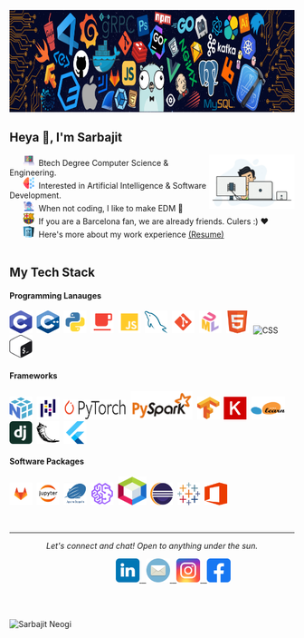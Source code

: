 <p align="center"><img src="https://github.com/SarbajitNeogi/SarbajitNeogi/blob/main/header.png" width="1380px" height="180px"></p>

<h2 align="left">Heya 👋, I'm Sarbajit</h2>
<!--Intro Section-->
<img src="https://github.com/SarbajitNeogi/SarbajitNeogi/blob/main/intro.gif" width="30%" align="right">

&nbsp;&nbsp;&nbsp;&nbsp;&nbsp;&nbsp;<img src="https://github.com/SarbajitNeogi/SarbajitNeogi/blob/main/cs.svg" alt="C" width="20" height="20" />&nbsp;&nbsp;Btech Degree Computer Science & Engineering.<br>
&nbsp;&nbsp;&nbsp;&nbsp;&nbsp;&nbsp;<img src="https://github.com/SarbajitNeogi/SarbajitNeogi/blob/main/ai.svg" alt="C" width="20" height="20" />&nbsp;&nbsp;Interested in Artificial Intelligence & Software Development.<br>
&nbsp;&nbsp;&nbsp;&nbsp;&nbsp;&nbsp;<img src="https://github.com/SarbajitNeogi/SarbajitNeogi/blob/main/dj.svg" alt="C" width="20" height="20" />&nbsp;&nbsp;When not coding, I like to make EDM :metal:<br>
&nbsp;&nbsp;&nbsp;&nbsp;&nbsp;&nbsp;<img src="https://github.com/SarbajitNeogi/SarbajitNeogi/blob/main/fc-barcelona.svg" alt="C" width="20" height="20" />&nbsp;&nbsp;If you are a Barcelona fan, we are already friends. Culers :) :heart: <br>
&nbsp;&nbsp;&nbsp;&nbsp;&nbsp;&nbsp;<img src="https://github.com/SarbajitNeogi/SarbajitNeogi/blob/main/cv.svg" alt="C" width="20" height="20" />&nbsp;&nbsp;Here's more about my work experience [(Resume)](https://github.com/SarbajitNeogi/SarbajitNeogi/blob/main/SarbajitResume__1_%20(1).pdf) <br><br>

<!--Skills Section-->
## My Tech Stack
<p align="left">
	<h4> Programming Lanauges</h4><p>
	<img src="https://github.com/SarbajitNeogi/SarbajitNeogi/blob/main/c.svg" alt="C" width="40" height="40" />&nbsp;
	<img src="https://github.com/SarbajitNeogi/SarbajitNeogi/blob/main/cpp.svg" alt="C++" width="40" height="40" />&nbsp;
	<img src="https://github.com/PKief/vscode-material-icon-theme/blob/main/icons/python.svg" alt="python" width="40" height="40" />&nbsp;
	<img src="https://github.com/PKief/vscode-material-icon-theme/blob/main/icons/java.svg" alt="java" width="40" height="40" />&nbsp;
	<img src="https://github.com/PKief/vscode-material-icon-theme/blob/main/icons/javascript.svg" alt="javascript" width="40" height="40" />&nbsp;
	<img src="https://github.com/SarbajitNeogi/SarbajitNeogi/blob/main/mysql.svg" alt="SQL" width="40" height="40" />&nbsp;
	<img src="https://github.com/SarbajitNeogi/SarbajitNeogi/blob/main/git.svg" alt="Git" width="40" height="40" />&nbsp;
	<img src="https://github.com/PKief/vscode-material-icon-theme/blob/main/icons/uml.svg" alt="UML" width="40" height="40" />&nbsp;
	<img src="https://github.com/SarbajitNeogi/SarbajitNeogi/blob/main/html.svg" alt="HTML" width="40" height="40" />&nbsp;
	<img src="https://github.com/SarbajitNeogi/SarbajitNeogi/blob/main/css.svg" alt="CSS" width="40" height="40" />&nbsp;
	<img src="https://github.com/SarbajitNeogi/SarbajitNeogi/blob/main/bash1.svg" alt="Bash" width="40" height="40" />&nbsp;</p>
	<h4> Frameworks</h4><p>
	<img src="https://github.com/SarbajitNeogi/SarbajitNeogi/blob/main/numpy.svg" alt="Numpy" width="40" height="40" />&nbsp;
	<img src="https://github.com/SarbajitNeogi/SarbajitNeogi/blob/main/pandas.svg" alt="Pandas" width="40" height="40" />&nbsp;	
	<img src="https://github.com/SarbajitNeogi/SarbajitNeogi/blob/main/pytorch.png" alt="PyTorch" width="110" height="35" />&nbsp;
	<img src="https://github.com/SarbajitNeogi/SarbajitNeogi/blob/main/pyspark.png" alt="PySpark" width="110" height="50" />&nbsp;
	<img src="https://github.com/SarbajitNeogi/SarbajitNeogi/blob/main/tensorflow-tf.svg" alt="TensorFlow" width="40" height="40" />&nbsp;
	<img src="https://github.com/SarbajitNeogi/SarbajitNeogi/blob/main/keras.svg" alt="Keras" width="40" height="40" />&nbsp;
	<img src="https://github.com/SarbajitNeogi/SarbajitNeogi/blob/main/scikit-learn.svg" alt="Scikit Learn" width="60" height="40" />&nbsp;
	<img src="https://github.com/SarbajitNeogi/SarbajitNeogi/blob/main/django.svg" alt="Django" width="40" height="40" />&nbsp;
	<img src="https://github.com/SarbajitNeogi/SarbajitNeogi/blob/main/flask.svg" alt="Flask" width="40" height="40" />&nbsp;
<!-- 	<img src="https://github.com/abhinav-bohra/abhinav-bohra/blob/main/icons/matplotlib.svg" alt="Matplotlib" width="60" height="40" />&nbsp;</p> -->
	<img src="https://github.com/SarbajitNeogi/SarbajitNeogi/blob/main/flutter.svg" alt="Flutter" width="40" height="40" />&nbsp;</p>
	<h4>Software Packages</h4><p>
	<img src="https://github.com/SarbajitNeogi/SarbajitNeogi/blob/main/gitlab.svg" alt="GitLab" width="40" height="40" />&nbsp;
	<img src="https://github.com/SarbajitNeogi/SarbajitNeogi/blob/main/jupyter.png" alt="Jupyter" width="40" height="40" />&nbsp;
	<img src="https://github.com/abhinav-bohra/abhinav-bohra/blob/main/icons/zeppelin.png" alt="Zeppelin" width="40" height="40" />&nbsp;
	<img src="https://github.com/abhinav-bohra/abhinav-bohra/blob/main/icons/sagemaker.png" alt="Sagemaker" width="40" height="40" />&nbsp;
	<img src="https://github.com/abhinav-bohra/abhinav-bohra/blob/main/icons/netbeans.svg" alt="Netbeans" width="50" height="50" />&nbsp;
	<img src="https://github.com/abhinav-bohra/abhinav-bohra/blob/main/icons/eclipse.svg" alt="eclipse" width="40" height="40" />&nbsp;
	<img src="https://github.com/abhinav-bohra/abhinav-bohra/blob/main/icons/tableau.svg" alt="Tableau" width="40" height="40" />&nbsp;
	<img src="https://github.com/abhinav-bohra/abhinav-bohra/blob/main/icons/office.svg" alt="Office" width="40" height="40" />&nbsp;</p>
</p><br>
<!--Connect Section-->
<hr>
<p align="center">
<i>Let's connect and chat! Open to anything under the sun.</i><br>
<p align="center">
	&nbsp;&nbsp;&nbsp;&nbsp;&nbsp;&nbsp;&nbsp;&nbsp;&nbsp;&nbsp;&nbsp;&nbsp;&nbsp;&nbsp;&nbsp;&nbsp;&nbsp;&nbsp;
	<a href="[https://linkedin.com/in/Sarbajit Neogi]">
		<img alt="Sarbajit Neogi - LinkedIn" width="42px" src="https://github.com/SarbajitNeogi/SarbajitNeogi/blob/main/linkedin.svg"/>
	</a>
	<a href="mailto:neogisarbajit080103@gmail.com">
		&nbsp;&nbsp;<img alt="Sarbajit Neogi - Mail" width="42px" src="https://github.com/SarbajitNeogi/SarbajitNeogi/blob/main/email.svg"/>
	</a>
	<a href="https://instagram.com/freddiefan2505">
		&nbsp;&nbsp;<img alt="Sarbajit Neogi - Instagram" width="42px" src="https://github.com/SarbajitNeogi/SarbajitNeogi/blob/main/ig.svg"/>
	</a>
	<a href="https://www.facebook.com/share/3JTq5YP6BRwCUoTm/?mibextid=qi2Omg">
		&nbsp;&nbsp;<img alt="Sarbajit Neogi - Facebook" width="42px" src="https://github.com/SarbajitNeogi/SarbajitNeogi/blob/main/fb.svg"/>
	</a>
<!-- <img align="right" src="https://res.cloudinary.com/murshidazher/image/upload/w_auto,dpr_1.0,c_scale,f_webp,fl_awebp.progressive.progressive:semi,f_webp,fl_awebp,q_100/readme-peace.png" height="140" title="Peace" /> -->
</p><br><br>

<!-- Profile Views -->

<p align="left"><img src="https://komarev.com/ghpvc/?username=SarbajitNeogi&label=Profile%20views&color=0e75b6&style=flat" alt="Sarbajit Neogi" height=21px/></p>


